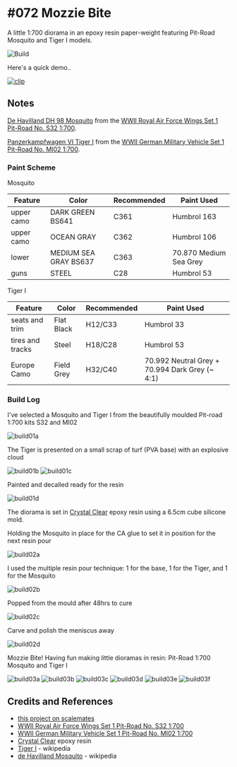 # #072 Mozzie Bite

A little 1:700 diorama in an epoxy resin paper-weight featuring Pit-Road Mosquito and Tiger I models.

![Build](./assets/MozzieBite_build.jpg?raw=true)

Here's a quick demo..

[![clip](https://img.youtube.com/vi/H_psHwmaXX8/0.jpg)](https://www.youtube.com/watch?v=H_psHwmaXX8)

## Notes

[De Havilland DH 98 Mosquito](https://en.wikipedia.org/wiki/De_Havilland_Mosquito)
from the
[WWII Royal Air Force Wings Set 1 Pit-Road No. S32 1:700](https://www.scalemates.com/kits/pit-road-s32-wwii-royal-air-force-wings-set-1--1134373).

[Panzerkampfwagen VI Tiger I](https://en.wikipedia.org/wiki/Tiger_I)
from the
[WWII German Military Vehicle Set 1 Pit-Road No. MI02 1:700](https://www.scalemates.com/kits/pit-road-mi02-wwii-german-military-vehicle-set-1--1338389).

### Paint Scheme

Mosquito

| Feature               | Color                 | Recommended | Paint Used |
|-----------------------|-----------------------|-------------|------------|
| upper camo            | DARK GREEN BS641      | C361        | Humbrol 163            |
| upper camo            | OCEAN GRAY            | C362        | Humbrol 106            |
| lower                 | MEDIUM SEA GRAY BS637 | C363        | 70.870 Medium Sea Grey |
| guns                  | STEEL                 | C28         | Humbrol 53         |

Tiger I

| Feature               | Color                    | Recommended | Paint Used |
|-----------------------|--------------------------|-------------|------------|
| seats and trim        | Flat Black               | H12/C33     | Humbrol 33            |
| tires and tracks      | Steel                    | H18/C28     | Humbrol 53        |
| Europe Camo           | Field Grey               | H32/C40     | 70.992 Neutral Grey + 70.994 Dark Grey (~ 4:1)|

### Build Log

I've selected a Mosquito and Tiger I from the beautifully moulded Pit-road 1:700 kits S32 and MI02

![build01a](./assets/build01a.jpg?raw=true)

The Tiger is presented on a small scrap of turf (PVA base) with an explosive cloud

![build01b](./assets/build01b.jpg?raw=true)
![build01c](./assets/build01c.jpg?raw=true)

Painted and decalled ready for the resin

![build01d](./assets/build01d.jpg?raw=true)

The diorama is set in
[Crystal Clear](https://shopee.sg/SG-READY-STOCK-1KG-CLEAR-Epoxy-Resin-AB-Glue-Hard-PVC-Resin-High-Quality-Crystal-Clear-Transparent-Paint-Mold-Maker-3-1-i.193616971.5442543063)
epoxy resin using a 6.5cm cube silicone mold.

Holding the Mosquito in place for the CA glue to set it in position for the next resin pour

![build02a](./assets/build02a.jpg?raw=true)

I used the multiple resin pour technique: 1 for the base, 1 for the Tiger, and 1 for the Mosquito

![build02b](./assets/build02b.jpg?raw=true)

Popped from the mould after 48hrs to cure

![build02c](./assets/build02c.jpg?raw=true)

Carve and polish the meniscus away

![build02d](./assets/build02d.jpg?raw=true)

Mozzie Bite! Having fun making little dioramas in resin: Pit-Road 1:700 Mosquito and Tiger I

![build03a](./assets/build03a.jpg?raw=true)
![build03b](./assets/build03b.jpg?raw=true)
![build03c](./assets/build03c.jpg?raw=true)
![build03d](./assets/build03d.jpg?raw=true)
![build03e](./assets/build03e.jpg?raw=true)
![build03f](./assets/build03f.jpg?raw=true)

## Credits and References

* [this project on scalemates](https://www.scalemates.com/profiles/mate.php?id=74137&p=projects&project=138865)
* [WWII Royal Air Force Wings Set 1 Pit-Road No. S32 1:700](https://www.scalemates.com/kits/pit-road-s32-wwii-royal-air-force-wings-set-1--1134373)
* [WWII German Military Vehicle Set 1 Pit-Road No. MI02 1:700](https://www.scalemates.com/kits/pit-road-mi02-wwii-german-military-vehicle-set-1--1338389)
* [Crystal Clear](https://shopee.sg/SG-READY-STOCK-1KG-CLEAR-Epoxy-Resin-AB-Glue-Hard-PVC-Resin-High-Quality-Crystal-Clear-Transparent-Paint-Mold-Maker-3-1-i.193616971.5442543063) epoxy resin
* [Tiger I](https://en.wikipedia.org/wiki/Tiger_I) - wikipedia
* [de Havilland Mosquito](https://en.wikipedia.org/wiki/De_Havilland_Mosquito) - wikipedia

